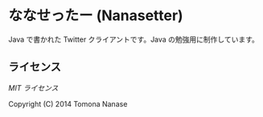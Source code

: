ななせったー (Nanasetter)
=========================

Java で書かれた Twitter クライアントです。Java の勉強用に制作しています。


## ライセンス

_MIT ライセンス_

Copyright (C) 2014 Tomona Nanase
